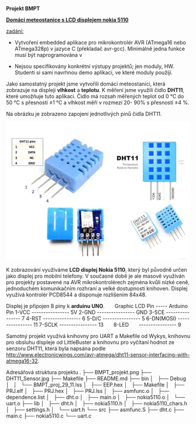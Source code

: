 **Projekt BMPT**

**<u>Domácí meteostanice s LCD displejem nokia 5110</u>**

<u>zadání:</u> 

* Vytvoření embedded aplikace pro mikrokontrolér AVR (ATmega16 nebo ATmega328p) v jazyce C (překladač avr-gcc). Minimálně jedna funkce musí být naprogramována v 


* Nejsou specifikovány konkrétní výstupy projektů; jen moduly, HW. Studenti si sami navrhnou demo aplikaci, ve které moduly použijí.

Jako samostatný projekt jsme vytvořili domácí meteostanici, která zobrazuje na displeji **vlhkost** a **teplotu**. K měření jsme využili čidlo **DHT11**, které umožňuje tuto aplikaci. Čidlo má rozsah měřených teplot od 0 °C do 50 °C s přesností ±1 °C a vlhkost měří v rozmezí 20- 90% s přesností ±4 %.

Na obrázku je zobrazeno zapojení jednotlivých pinů čidla DHT11.

![DHT11_Sensor](DHT11_Sensor.jpg)

K zobrazování využíváme **LCD displej Nokia 5110**, který byl původně určen jako displej pro mobilní telefony. V současné době je ale masově využíván pro projekty postavené na AVR mikrokontrolérech zejména kvůli nízké ceně, jednoduchém komunikačním rozhraní a velké dostupnosti knihoven. Displej využívá kontrolér PCD8544 a disponuje rozlišením 84x48.  


Displej je připojen 8 piny k **arduinu UNO**. 
       
       Graphic LCD Pin -----  Arduino Pin
       1-VCC       ----------------  5V
       2-GND       ----------------  GND
       3-SCE       ----------------  7
       4-RST       ----------------  6
       5-D/C       ----------------  5
       6-DN(MOSI)  ----------------  11
       7-SCLK      ----------------  13
       8-LED       ----------------  9
      
Samotný projekt využívá knihovny pro UART a Makefile od Wykys, knihovnu pro obsluhu displeje od LittleBuster a knihovnu pro vyčítaní hodnot ze senzoru DHT11, která byla napsána podle http://www.electronicwings.com/avr-atmega/dht11-sensor-interfacing-with-atmega16-32.

Adresářová struktura projektu
       .
       ├── BMPT_projekt.png
       ├── DHT11_Sensor.jpg
       ├── Makefile
       ├── README.md
       ├── bin
       │   ├── Debug
       │   │   └── BMPT_proj_29_11.lss
       │   ├── EEP.hex
       │   ├── Makefile
       │   ├── PRJ.elf
       │   ├── PRJ.hex
       │   ├── PRJ.lss
       │   ├── asmfunc.o
       │   ├── dependence.list
       │   ├── dht.o
       │   ├── main.o
       │   ├── nokia5110.o
       │   └── uart.o
       ├── lib
       │   ├── dht.h
       │   ├── nokia5110.h
       │   ├── nokia5110_chars.h
       │   ├── settings.h
       │   └── uart.h
       └── src
       ├── asmfunc.S
       ├── dht.c
       ├── main.c
       ├── nokia5110.c
       └── uart.c
